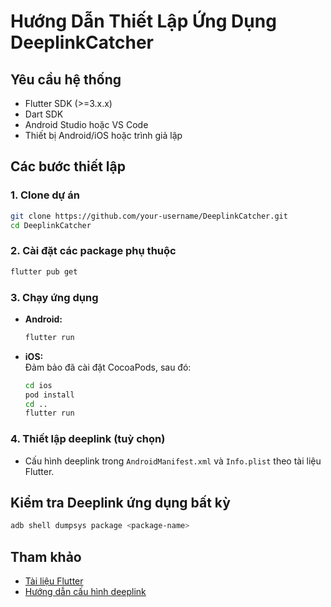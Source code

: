 # Hướng Dẫn Thiết Lập Ứng Dụng DeeplinkCatcher

## Yêu cầu hệ thống

- Flutter SDK (>=3.x.x)
- Dart SDK
- Android Studio hoặc VS Code
- Thiết bị Android/iOS hoặc trình giả lập

## Các bước thiết lập

### 1. Clone dự án

```bash
git clone https://github.com/your-username/DeeplinkCatcher.git
cd DeeplinkCatcher
```

### 2. Cài đặt các package phụ thuộc

```bash
flutter pub get
```

### 3. Chạy ứng dụng

- **Android:**

    ```bash
    flutter run
    ```

- **iOS:**  
    Đảm bảo đã cài đặt CocoaPods, sau đó:

    ```bash
    cd ios
    pod install
    cd ..
    flutter run
    ```

### 4. Thiết lập deeplink (tuỳ chọn)

- Cấu hình deeplink trong `AndroidManifest.xml` và `Info.plist` theo tài liệu Flutter.

## Kiểm tra Deeplink ứng dụng bất kỳ
```bash
adb shell dumpsys package <package-name>
```

## Tham khảo

- [Tài liệu Flutter](https://flutter.dev/docs)
- [Hướng dẫn cấu hình deeplink](https://docs.flutter.dev/development/ui/navigation/deep-linking)
